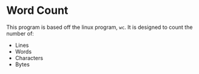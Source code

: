 # Word Count

This program is based off the linux program, `wc`.
It is designed to count the number of:
- Lines
- Words
- Characters
- Bytes

